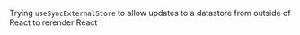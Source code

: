 Trying `useSyncExternalStore` to allow updates to a datastore from outside of React to rerender React
